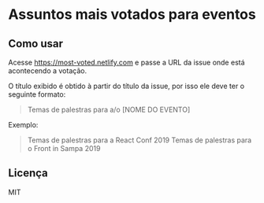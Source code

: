 # Assuntos mais votados para eventos

## Como usar

Acesse https://most-voted.netlify.com e passe a URL da issue onde está
acontecendo a votação.

O título exibido é obtido à partir do título da issue,
por isso ele deve ter o seguinte formato:

> Temas de palestras para a/o [NOME DO EVENTO]

Exemplo:

> Temas de palestras para a React Conf 2019
> Temas de palestras para o Front in Sampa 2019

## Licença

MIT
